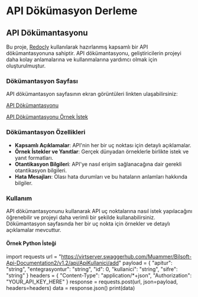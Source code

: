 # API Dökümasyon Derleme

## API Dökümantasyonu

Bu proje, [Redocly](https://redocly.com/) kullanılarak hazırlanmış kapsamlı bir API dökümantasyonuna sahiptir. API dökümantasyonu, geliştiricilerin projeyi daha kolay anlamalarına ve kullanmalarına yardımcı olmak için oluşturulmuştur.

### Dökümantasyon Sayfası

API dökümantasyon sayfasının ekran görüntüleri linkten ulaşabilirsiniz: 

[API Dökümantasyonu](https://hizliresim.com/ijfhnnf)

[API Dökümantasyonu Örnek İstek](https://hizliresim.com/it2ta6p)

### Dökümantasyon Özellikleri

- **Kapsamlı Açıklamalar**: API'nin her bir uç noktası için detaylı açıklamalar.
- **Örnek İstekler ve Yanıtlar**: Gerçek dünyadan örneklerle birlikte istek ve yanıt formatları.
- **Otantikasyon Bilgileri**: API'ye nasıl erişim sağlanacağına dair gerekli otantikasyon bilgileri.
- **Hata Mesajları**: Olası hata durumları ve bu hataların anlamları hakkında bilgiler.

### Kullanım

API dökümantasyonunu kullanarak API uç noktalarına nasıl istek yapılacağını öğrenebilir ve projeyi daha verimli bir şekilde kullanabilirsiniz. Dökümantasyon sayfasında her bir uç nokta için örnekler ve detaylı açıklamalar mevcuttur.

#### Örnek Python İsteği
import requests
url = "https://virtserver.swaggerhub.com/Muammer/Bilsoft-Api-Documentation2/v1.2/api/ApiKullanici/add"
payload = {
  "apitur": "string",
  "entegrasyontur": "string",
  "id": 0,
  "kullanici": "string",
  "sifre": "string"
}
headers = {
  "Content-Type": "application/*+json",
  "Authorization": "YOUR_API_KEY_HERE"
}
response = requests.post(url, json=payload, headers=headers)
data = response.json()
print(data)
